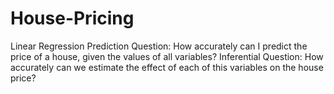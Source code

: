 # House-Pricing
Linear Regression
Prediction Question:
How accurately can I predict the price of a house, given the values of all variables?
Inferential Question:
How accurately can we estimate the effect of each of this variables on the house price?
